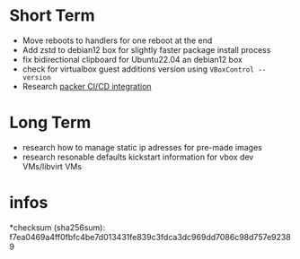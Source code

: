 # Short Term
* Move reboots to handlers for one reboot at the end
* Add zstd to debian12 box for slightly faster package install process
* fix bidirectional clipboard for Ubuntu22.04 an debian12 box
* check for virtualbox guest additions version using `VBoxControl --version`
* Research [packer CI/CD integration](https://developer.hashicorp.com/packer/guides/packer-on-cicd/build-virtualbox-image)


# Long Term
* research how to manage static ip adresses for pre-made images
* research resonable defaults kickstart information for vbox dev VMs/libvirt VMs


# infos
*checksum (sha256sum): f7ea0469a4ff0fbfc4be7d013431fe839c3fdca3dc969dd7086c98d757e92389
